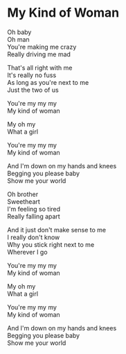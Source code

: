 # My Kind of Woman  

Oh baby  
Oh man  
You're making me crazy  
Really driving me mad  

That's all right with me  
It's really no fuss  
As long as you're next to me  
Just the two of us  

You're my my my  
My kind of woman  

My oh my  
What a girl  

You're my my my  
My kind of woman  

And I'm down on my hands and knees  
Begging you please baby  
Show me your world  

Oh brother  
Sweetheart  
I'm feeling so tired  
Really falling apart  

And it just don't make sense to me  
I really don't know  
Why you stick right next to me  
Wherever I go  

You're my my my  
My kind of woman  

My oh my  
What a girl  

You're my my my  
My kind of woman  

And I'm down on my hands and knees  
Begging you please baby  
Show me your world  
